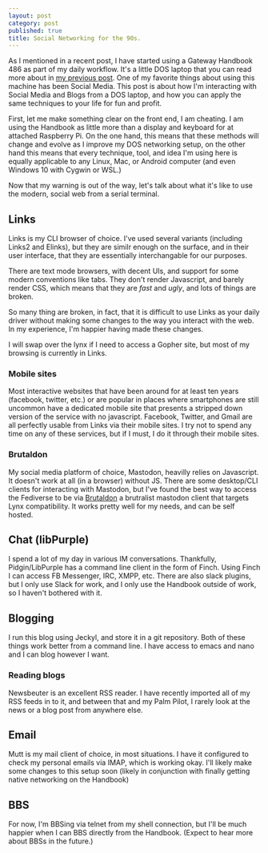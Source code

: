 ```yaml
---
layout: post
category: post
published: true
title: Social Networking for the 90s.
---
```


As I mentioned in a recent post, I have started using a Gateway Handbook 486 as part of my daily workflow. It's a little DOS laptop that you can read more about in [my previous post](http://ajroach42.com/blogging-at-19200-baud/). One of my favorite things about using this machine has been Social Media. This post is about how I'm interacting with Social Media and Blogs from a DOS laptop, and how you can apply the same techniques to your life for fun and profit.

First, let me make something clear on the front end, I am cheating. I am using the Handbook as little more than a display and keyboard for at attached Raspberry Pi. On the one hand, this means that these methods will change and evolve as I improve my DOS networking setup, on the other hand this means that every technique, tool, and idea I'm using here is equally applicable to any Linux, Mac, or Android computer (and even Windows 10 with Cygwin or WSL.) 

Now that my warning is out of the way, let's talk about what it's like to use the modern, social web from a serial terminal. 

## Links

Links is my CLI browser of choice. I've used several variants (including Links2 and Elinks), but they are similr enough on the surface, and in their user interface, that they are essentially interchangable for our purposes. 

There are text mode browsers, with decent UIs, and support for some modern conventions like tabs. They don't render Javascript, and barely render CSS, which means that they are *fast* and *ugly*, and lots of things are broken. 

So many thing are broken, in fact, that it is difficult to use Links as your daily driver without making some changes to the way you interact with the web. In my experience, I'm happier having made these changes. 

I will swap over the lynx if I need to access a Gopher site, but most of my browsing is currently in Links. 

### Mobile sites 

Most interactive websites that have been around for at least ten years (facebook, twitter, etc.) or are popular in places where smartphones are still uncommon have a dedicated mobile site that presents a stripped down version of the service with no javascript. Facebook, Twitter, and Gmail are all perfectly usable from Links via their mobile sites. I try not to spend any time on any of these services, but if I must, I do it through their mobile sites. 

### Brutaldon 

My social media platform of choice, Mastodon, heavilly relies on Javascript. It doesn't work at all (in a browser) without JS. There are some desktop/CLI clients for interacting with Mastodon, but I've found the best way to access the Fediverse to be via [Brutaldon](https://brutaldon.onlin) a brutralist mastodon client that targets Lynx compatibility. It works pretty well for my needs, and can be self hosted. 

## Chat (libPurple) 

I spend a lot of my day in various IM conversations. Thankfully, Pidgin/LibPurple has a command line client in the form of Finch. Using Finch I can access FB Messenger, IRC, XMPP, etc. There are also slack plugins, but I only use Slack for work, and I only use the Handbook outside of work, so I haven't bothered with it. 

## Blogging 

I run this blog using Jeckyl, and store it in a git repository. Both of these things work better from a command line. I have access to emacs and nano and I can blog however I want. 

### Reading blogs 

Newsbeuter is an excellent RSS reader. I have recently imported all of my RSS feeds in to it, and between that and my Palm Pilot, I rarely look at the news or a blog post from anywhere else. 

## Email

Mutt is my mail client of choice, in most situations. I have it configured to check my personal emails via IMAP, which is working okay. I'll likely make some changes to this setup soon (likely in conjunction with finally getting native networking on the Handbook) 

## BBS

For now, I'm BBSing via telnet from my shell connection, but I'll be much happier when I can BBS directly from the Handbook. (Expect to hear more about BBSs in the future.)
